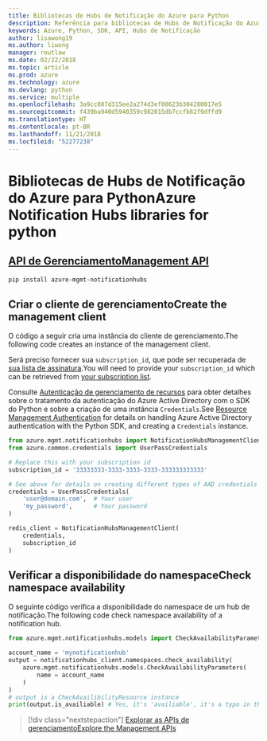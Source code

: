 ```yaml
---
title: Bibliotecas de Hubs de Notificação do Azure para Python
description: Referência para bibliotecas de Hubs de Notificação do Azure para Python
keywords: Azure, Python, SDK, API, Hubs de Notificação
author: lisawong19
ms.author: liwong
manager: routlaw
ms.date: 02/22/2018
ms.topic: article
ms.prod: azure
ms.technology: azure
ms.devlang: python
ms.service: multiple
ms.openlocfilehash: 3a9cc087d315ee2a274d3ef00623b304280017e5
ms.sourcegitcommit: f439ba940d5940359c982015db7ccfb82f9dffd9
ms.translationtype: HT
ms.contentlocale: pt-BR
ms.lasthandoff: 11/21/2018
ms.locfileid: "52277238"
---
```

# <a name="azure-notification-hubs-libraries-for-python"></a><span data-ttu-id="0f804-104">Bibliotecas de Hubs de Notificação do Azure para Python</span><span class="sxs-lookup"><span data-stu-id="0f804-104">Azure Notification Hubs libraries for python</span></span>

## <a name="management-apipythonapioverviewazurenotificationhubsmanagement"></a>[<span data-ttu-id="0f804-105">API de Gerenciamento</span><span class="sxs-lookup"><span data-stu-id="0f804-105">Management API</span></span>](/python/api/overview/azure/notificationhubs/management)

```bash
pip install azure-mgmt-notificationhubs
```

## <a name="create-the-management-client"></a><span data-ttu-id="0f804-106">Criar o cliente de gerenciamento</span><span class="sxs-lookup"><span data-stu-id="0f804-106">Create the management client</span></span>

<span data-ttu-id="0f804-107">O código a seguir cria uma instância do cliente de gerenciamento.</span><span class="sxs-lookup"><span data-stu-id="0f804-107">The following code creates an instance of the management client.</span></span>

<span data-ttu-id="0f804-108">Será preciso fornecer sua ``subscription_id``, que pode ser recuperada de [sua lista de assinatura](https://manage.windowsazure.com/#Workspaces/AdminTasks/SubscriptionMapping).</span><span class="sxs-lookup"><span data-stu-id="0f804-108">You will need to provide your ``subscription_id`` which can be retrieved from [your subscription list](https://manage.windowsazure.com/#Workspaces/AdminTasks/SubscriptionMapping).</span></span>

<span data-ttu-id="0f804-109">Consulte [Autenticação de gerenciamento de recursos](/python/azure/python-sdk-azure-authenticate) para obter detalhes sobre o tratamento da autenticação do Azure Active Directory com o SDK do Python e sobre a criação de uma instância ``Credentials``.</span><span class="sxs-lookup"><span data-stu-id="0f804-109">See [Resource Management Authentication](/python/azure/python-sdk-azure-authenticate) for details on handling Azure Active Directory authentication with the Python SDK, and creating a ``Credentials`` instance.</span></span>

```python
from azure.mgmt.notificationhubs import NotificationHubsManagementClient
from azure.common.credentials import UserPassCredentials

# Replace this with your subscription id
subscription_id = '33333333-3333-3333-3333-333333333333'

# See above for details on creating different types of AAD credentials
credentials = UserPassCredentials(
    'user@domain.com',  # Your user
    'my_password',      # Your password
)

redis_client = NotificationHubsManagementClient(
    credentials,
    subscription_id
)
```

## <a name="check-namespace-availability"></a><span data-ttu-id="0f804-110">Verificar a disponibilidade do namespace</span><span class="sxs-lookup"><span data-stu-id="0f804-110">Check namespace availability</span></span>

<span data-ttu-id="0f804-111">O seguinte código verifica a disponibilidade do namespace de um hub de notificação.</span><span class="sxs-lookup"><span data-stu-id="0f804-111">The following code check namespace availability of a notification hub.</span></span>
```python
from azure.mgmt.notificationhubs.models import CheckAvailabilityParameters

account_name = 'mynotificationhub'
output = notificationhubs_client.namespaces.check_availability(
    azure.mgmt.notificationhubs.models.CheckAvailabilityParameters(
        name = account_name
    )
)
# output is a CheckAvailibilityResource instance
print(output.is_availiable) # Yes, it's 'availiable', it's a typo in the REST API
```

> [!div class="nextstepaction"]
> [<span data-ttu-id="0f804-112">Explorar as APIs de gerenciamento</span><span class="sxs-lookup"><span data-stu-id="0f804-112">Explore the Management APIs</span></span>](/python/api/overview/azure/notificationhubs/management)
